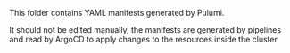 This folder contains YAML manifests generated by Pulumi.

It should not be edited manually, the manifests are generated by pipelines and read by ArgoCD to apply changes to the resources inside the cluster.